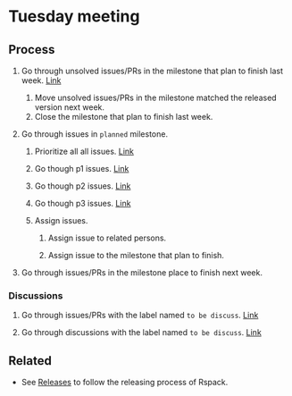 # Tuesday meeting

## Process

1. Go through unsolved issues/PRs in the milestone that plan to finish last week. [Link](https://github.com/web-infra-dev/rspack/milestones?direction=asc&sort=title&state=open)
    1. Move unsolved issues/PRs in the milestone matched the released version next week.
    2. Close the milestone that plan to finish last week.

2. Go through issues in `planned` milestone.
    1. Prioritize all all issues. [Link](https://github.com/web-infra-dev/rspack/issues?q=is%3Aopen+is%3Aissue+milestone%3APlanned+-label%3Ap0-urgent+-label%3Ap1-important+-label%3Ap1-signifincant-downstream-blocker+-label%3Ap2-signifincant+-label%3Ap3-has-workaround+-label%3Ap3-minor-bug+-label%3Ap3-nice-to-have)

    2. Go though p1 issues. [Link](https://github.com/web-infra-dev/rspack/issues?q=is%3Aopen+milestone%3APlanned+label%3Ap1-important%2Cp1-signifincant-downstream-blocker+)

    2. Go though p2 issues. [Link](https://github.com/web-infra-dev/rspack/issues?q=is%3Aopen+milestone%3APlanned+label%3Ap2-signifincant+)

    2. Go though p3 issues. [Link](https://github.com/web-infra-dev/rspack/issues?q=is%3Aopen+milestone%3APlanned+label%3Ap3-has-workaround%2Cp3-minor-bug%2Cp3-nice-to-have)

    3. Assign issues.
        1. Assign issue to related persons.

        2. Assign issue to the milestone that plan to finish.

5. Go through issues/PRs in the milestone place to finish next week.

### Discussions

1. Go through issues/PRs with the label named `to be discuss`. [Link](https://github.com/web-infra-dev/rspack/labels/to%20be%20discuss)

2. Go through discussions with the label named `to be discuss`. [Link](https://github.com/web-infra-dev/rspack/discussions/categories/core?discussions_q=is%3Aopen+category%3ACore+label%3A%22to+be+discuss%22)


## Related

- See [Releases](./releases.md) to follow the releasing process of Rspack.
